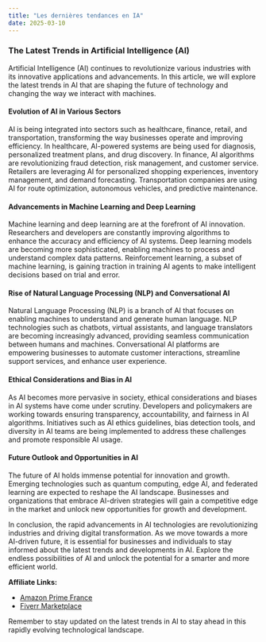 ```yaml
---
title: "Les dernières tendances en IA"
date: 2025-03-10
---
```


### The Latest Trends in Artificial Intelligence (AI)

Artificial Intelligence (AI) continues to revolutionize various industries with its innovative applications and advancements. In this article, we will explore the latest trends in AI that are shaping the future of technology and changing the way we interact with machines.

#### Evolution of AI in Various Sectors

AI is being integrated into sectors such as healthcare, finance, retail, and transportation, transforming the way businesses operate and improving efficiency. In healthcare, AI-powered systems are being used for diagnosis, personalized treatment plans, and drug discovery. In finance, AI algorithms are revolutionizing fraud detection, risk management, and customer service. Retailers are leveraging AI for personalized shopping experiences, inventory management, and demand forecasting. Transportation companies are using AI for route optimization, autonomous vehicles, and predictive maintenance.

#### Advancements in Machine Learning and Deep Learning

Machine learning and deep learning are at the forefront of AI innovation. Researchers and developers are constantly improving algorithms to enhance the accuracy and efficiency of AI systems. Deep learning models are becoming more sophisticated, enabling machines to process and understand complex data patterns. Reinforcement learning, a subset of machine learning, is gaining traction in training AI agents to make intelligent decisions based on trial and error.

#### Rise of Natural Language Processing (NLP) and Conversational AI

Natural Language Processing (NLP) is a branch of AI that focuses on enabling machines to understand and generate human language. NLP technologies such as chatbots, virtual assistants, and language translators are becoming increasingly advanced, providing seamless communication between humans and machines. Conversational AI platforms are empowering businesses to automate customer interactions, streamline support services, and enhance user experience.

#### Ethical Considerations and Bias in AI

As AI becomes more pervasive in society, ethical considerations and biases in AI systems have come under scrutiny. Developers and policymakers are working towards ensuring transparency, accountability, and fairness in AI algorithms. Initiatives such as AI ethics guidelines, bias detection tools, and diversity in AI teams are being implemented to address these challenges and promote responsible AI usage.

#### Future Outlook and Opportunities in AI

The future of AI holds immense potential for innovation and growth. Emerging technologies such as quantum computing, edge AI, and federated learning are expected to reshape the AI landscape. Businesses and organizations that embrace AI-driven strategies will gain a competitive edge in the market and unlock new opportunities for growth and development.

In conclusion, the rapid advancements in AI technologies are revolutionizing industries and driving digital transformation. As we move towards a more AI-driven future, it is essential for businesses and individuals to stay informed about the latest trends and developments in AI. Explore the endless possibilities of AI and unlock the potential for a smarter and more efficient world.

**Affiliate Links:**
- [Amazon Prime France](https://www.amazon.fr/amazonprime?_encoding=UTF8&primeCampaignId=prime_assoc_ft&tag=zenzen0d-21France)
- [Fiverr Marketplace](https://go.fiverr.com/visit/?bta=1071918&brand=fiverrmarketplace)

Remember to stay updated on the latest trends in AI to stay ahead in this rapidly evolving technological landscape.
